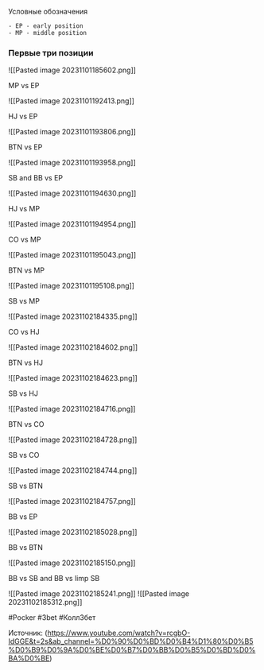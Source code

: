 Условные обозначения

	- ЕР - early position
	- MP - middle position
### Первые три позиции 

![[Pasted image 20231101185602.png]]

MP vs EP

![[Pasted image 20231101192413.png]]

HJ vs EP

![[Pasted image 20231101193806.png]]

BTN vs EP

![[Pasted image 20231101193958.png]]

SB and BB vs EP

![[Pasted image 20231101194630.png]]

HJ vs MP

![[Pasted image 20231101194954.png]]

CO vs MP

![[Pasted image 20231101195043.png]]

BTN vs MP

![[Pasted image 20231101195108.png]]

SB vs MP

![[Pasted image 20231102184335.png]]

CO vs HJ 

![[Pasted image 20231102184602.png]]

BTN vs HJ

![[Pasted image 20231102184623.png]]

SB vs HJ

![[Pasted image 20231102184716.png]]

BTN vs CO

![[Pasted image 20231102184728.png]]

SB vs CO

![[Pasted image 20231102184744.png]]

SB vs BTN

![[Pasted image 20231102184757.png]]

BB vs EP

![[Pasted image 20231102185028.png]]

BB vs BTN

![[Pasted image 20231102185150.png]]

BB vs SB and BB vs limp SB

![[Pasted image 20231102185241.png]]
![[Pasted image 20231102185312.png]]

#Pocker #3bet #Колл3бет 

Источник: (https://www.youtube.com/watch?v=rcgbO-IdGGE&t=2s&ab_channel=%D0%90%D0%BD%D0%B4%D1%80%D0%B5%D0%B9%D0%9A%D0%BE%D0%B7%D0%BB%D0%B5%D0%BD%D0%BA%D0%BE)